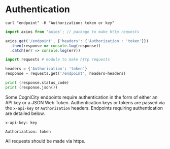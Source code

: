 # Authentication

```shell
curl "endpoint" -H "Authorization: token or key"

```

```javascript
import axios from 'axios'; // package to make http requests

axios.get('/endpoint', {'headers': {'Authorization': 'token'}})
  .then(response => console.log(response))
  .catch(err => console.log(err))

```

```python
import requests # module to make http requests

headers = {'Authorization': 'token'}
response = requests.get('/endpoint', headers=headers)

print (response.status_code)
print (response.json())        
```

Some CogniCity endpoints require authentication in the form of either an API key or a JSON Web Token. Authentication keys or tokens are passed via the `x-api-key` or `Authorization` headers. Endpoints requiring authentication are detailed below. 

`x-api-key: key`

`Authorization: token`

<aside class="success">
All requests should be made via https.
</aside>
